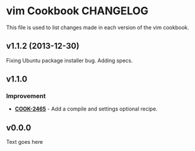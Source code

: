 vim Cookbook CHANGELOG
======================
This file is used to list changes made in each version of the vim cookbook.
 
v1.1.2 (2013-12-30)
-------------------
Fixing Ubuntu package installer bug. Adding specs.


v1.1.0
------
### Improvement
- **[COOK-2465](https://tickets.opscode.com/browse/COOK-2465)** - Add a compile and settings optional recipe.


v0.0.0
------
Text goes here
